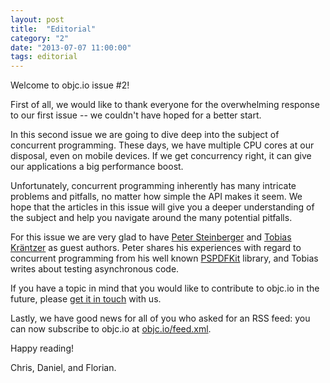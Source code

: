 ```yaml
---
layout: post
title:  "Editorial"
category: "2"
date: "2013-07-07 11:00:00"
tags: editorial
---
```


Welcome to objc.io issue #2!

First of all, we would like to thank everyone for the overwhelming response to our first issue -- we couldn't have hoped for a better start.

In this second issue we are going to dive deep into the subject of concurrent programming. These days, we have multiple CPU cores at our disposal, even on mobile devices. If we get concurrency right, it can give our applications a big performance boost.

Unfortunately, concurrent programming inherently has many intricate problems and pitfalls, no matter how simple the API makes it seem. We hope that the articles in this issue will give you a deeper understanding of the subject and help you navigate around the many potential pitfalls.

For this issue we are very glad to have [Peter Steinberger](https://twitter.com/steipete) and [Tobias Kräntzer](http://twitter.com/anagrom_ataf) as guest authors. Peter shares his experiences with regard to concurrent programming from his well known [PSPDFKit](http://pspdfkit.com/) library, and Tobias writes about testing asynchronous code. 

If you have a topic in mind that you would like to contribute to objc.io in the future, please [get it in touch](mailto:mail@objc.io) with us. 

Lastly, we have good news for all of you who asked for an RSS feed: you can now subscribe to objc.io at [objc.io/feed.xml](/feed.xml).

Happy reading!

Chris, Daniel, and Florian.
